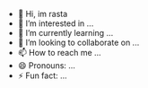 - 👋 Hi, im rasta
- 👀 I’m interested in ...
- 🌱 I’m currently learning ...
- 💞️ I’m looking to collaborate on ...
- 📫 How to reach me ...
- 😄 Pronouns: ...
- ⚡ Fun fact: ...

<!---
jokathanjoka/jokathanjoka is a ✨ special ✨ repository because its `README.md` (this file) appears on your GitHub profile.
You can click the Preview link to take a look at your changes.
--->
